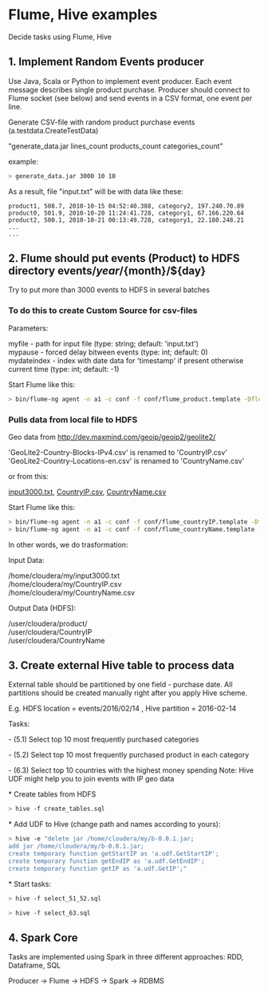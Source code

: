 # Flume, Hive examples

Decide tasks using Flume, Hive


## 1. Implement Random Events producer

Use Java, Scala or Python to implement event producer. Each event message describes single product purchase.
Producer should connect to Flume socket (see below) and send events in a CSV format, one event per line.

Generate CSV-file with random product purchase events (a.testdata.CreateTestData)

"generate_data.jar lines_count products_count categories_count"

example:
```bash
> generate_data.jar 3000 10 10
```

As a result, file "input.txt" will be with data like these:
```
product1, 508.7, 2010-10-15 04:52:40.388, category2, 197.240.70.89
product0, 501.9, 2010-10-20 11:24:41.728, category1, 67.166.220.64
product2, 500.1, 2010-10-21 00:13:49.728, category1, 22.180.248.21
...
...
```


## 2. Flume should put events (Product) to HDFS directory events/${year}/${month}/${day}

Try to put more than 3000 events to HDFS in several batches

### To do this to create Custom Source for csv-files

Parameters:

myfile - path for input file (type: string; default: 'input.txt')<br>
mypause - forced delay bitween events (type: int; default: 0)<br>
mydateindex - index with date data for 'timestamp' if present otherwise current time (type: int; default: -1)<br>

Start Flume like this:

```bash
> bin/flume-ng agent -n a1 -c conf -f conf/flume_product.template -Dflume.root.logger=TRACE,console
```

### Pulls data from local file to HDFS

Geo data from http://dev.maxmind.com/geoip/geoip2/geolite2/

'GeoLite2-Country-Blocks-IPv4.csv' is renamed to 'CountryIP.csv'<br>
'GeoLite2-Country-Locations-en.csv' is renamed to 'CountryName.csv'<br>

or from this:

[input3000.txt](https://github.com/iyuriysoft/big_data_snippets/blob/master/input3000.txt),
[CountryIP.csv](https://github.com/iyuriysoft/big_data_snippets/blob/master/CountryIP.csv),
[CountryName.csv](https://github.com/iyuriysoft/big_data_snippets/blob/master/CountryName.csv)


Start Flume like this:

```bash
> bin/flume-ng agent -n a1 -c conf -f conf/flume_countryIP.template -Dflume.root.logger=TRACE,console
> bin/flume-ng agent -n a1 -c conf -f conf/flume_countryName.template -Dflume.root.logger=TRACE,console
```

In other words, we do trasformation:

<p>
Input Data:

/home/cloudera/my/input3000.txt<br>
/home/cloudera/my/CountryIP.csv<br>
/home/cloudera/my/CountryName.csv<br>

<p>
Output Data (HDFS):

/user/cloudera/product/<br>
/user/cloudera/CountryIP<br>
/user/cloudera/CountryName<br>



## 3. Create external Hive table to process data

External table should be partitioned by one field - purchase date. All partitions should be created manually right after you apply Hive scheme.

E.g. HDFS location = events/2016/02/14 , Hive partition = 2016-02-14

Tasks:
<p>
- (5.1) Select top 10  most frequently purchased categories
<p>
- (5.2) Select top 10 most frequently purchased product in each category
<p>
- (6.3) Select top 10 countries with the highest money spending
  Note: Hive UDF might help you to join events with IP geo data

<p>
* Create tables from HDFS

```bash
> hive -f create_tables.sql
```
<p>
* Add UDF to Hive (change path and names according to yours):

```bash
> hive -e "delete jar /home/cloudera/my/b-0.0.1.jar;
add jar /home/cloudera/my/b-0.0.1.jar;
create temporary function getStartIP as 'a.udf.GetStartIP';
create temporary function getEndIP as 'a.udf.GetEndIP';
create temporary function getIP as 'a.udf.GetIP';"
```
<p>
* Start tasks:

```bash
> hive -f select_51_52.sql
```

```bash
> hive -f select_63.sql
```



## 4. Spark Core

Tasks are implemented using Spark in three different approaches: RDD, Dataframe, SQL

Producer -> Flume -> HDFS -> Spark -> RDBMS
